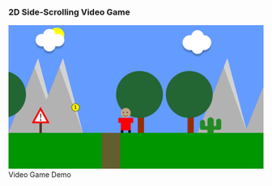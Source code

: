 ### 2D Side-Scrolling Video Game

<img src='https://github.com/Kiana-Jafari/2D-Side-Scrolling-Video-Game/blob/main/Overview.png'>Video Game Demo</img>
